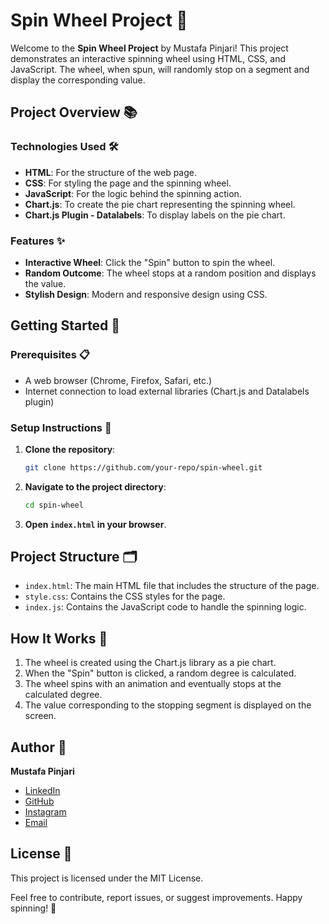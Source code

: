 # Spin Wheel Project 🎡

Welcome to the **Spin Wheel Project** by Mustafa Pinjari! This project demonstrates an interactive spinning wheel using HTML, CSS, and JavaScript. The wheel, when spun, will randomly stop on a segment and display the corresponding value.

## Project Overview 📚

### Technologies Used 🛠️
- **HTML**: For the structure of the web page.
- **CSS**: For styling the page and the spinning wheel.
- **JavaScript**: For the logic behind the spinning action.
- **Chart.js**: To create the pie chart representing the spinning wheel.
- **Chart.js Plugin - Datalabels**: To display labels on the pie chart.

### Features ✨
- **Interactive Wheel**: Click the "Spin" button to spin the wheel.
- **Random Outcome**: The wheel stops at a random position and displays the value.
- **Stylish Design**: Modern and responsive design using CSS.

## Getting Started 🚀

### Prerequisites 📋
- A web browser (Chrome, Firefox, Safari, etc.)
- Internet connection to load external libraries (Chart.js and Datalabels plugin)

### Setup Instructions 📝
1. **Clone the repository**:
   ```sh
   git clone https://github.com/your-repo/spin-wheel.git
   ```
2. **Navigate to the project directory**:
   ```sh
   cd spin-wheel
   ```
3. **Open `index.html` in your browser**.

## Project Structure 🗂️
- `index.html`: The main HTML file that includes the structure of the page.
- `style.css`: Contains the CSS styles for the page.
- `index.js`: Contains the JavaScript code to handle the spinning logic.

## How It Works 🧩
1. The wheel is created using the Chart.js library as a pie chart.
2. When the "Spin" button is clicked, a random degree is calculated.
3. The wheel spins with an animation and eventually stops at the calculated degree.
4. The value corresponding to the stopping segment is displayed on the screen.

## Author 👤
**Mustafa Pinjari**

- [LinkedIn](https://www.linkedin.com/in/mustafa-pinjari-287625256/)
- [GitHub](https://github.com/MustafaPinjari)
- [Instagram](https://www.instagram.com/its_ur_musuuu)
- [Email](mailto:unlessuser99@gmail.com)

## License 📄
This project is licensed under the MIT License.

Feel free to contribute, report issues, or suggest improvements. Happy spinning! 🎉